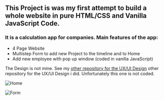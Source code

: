 ## This Project is was my first attempt to build a whole website in pure HTML/CSS and Vanilla JavaScript Code. 

### It is a calculation app for companies. Main features of the app:

  - 4 Page Website
  - Multistep Form to add new Project to the timeline and to Home
  - Add new employee with pop up window (coded in vanilla JavaScript)

The Design is not mine. See my [other repository for the UX/UI Design](https://github.com/gmzln/MyUi_for_CalculationApp_23/tree/main) other repository for the UX/UI Design i did. Unfortunately this one is not coded.


![Home](https://github.com/gmzln/assetsReadMe/blob/main/Screenshot%202024-02-08%20at%2014.11.31.png)

![Form](https://github.com/gmzln/assetsReadMe/blob/main/Screenshot%202024-02-08%20at%2014.08.32.png)

